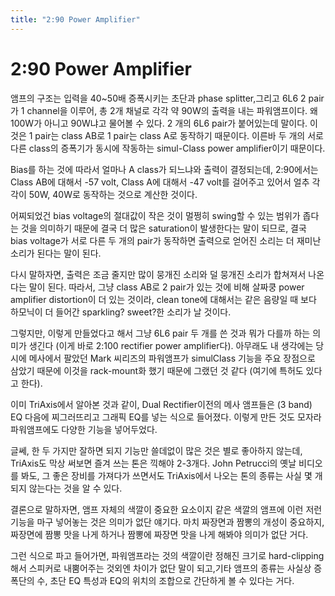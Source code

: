 ```yaml
---
title: "2:90 Power Amplifier"
---
```

# 2:90 Power Amplifier

앰프의 구조는 입력을 40~50배 증폭시키는 초단과 phase splitter,그리고 6L6 2 pair가 1 channel을 이루어, 총 2개 채널로 각각 약 90W의 출력을 내는 파워앰프이다.
왜 100W가 아니고 90W냐고 물어볼 수 있다. 2 개의 6L6 pair가 붙어있는데 말이다. 이것은 1 pair는 class AB로 1 pair는 class A로 동작하기 때문이다. 이른바 두 개의 서로 다른 class의 증폭기가 동시에 작동하는 simul-Class power amplifier이기 때문이다.

Bias를 하는 것에 따라서 얼마나 A class가 되느냐와 출력이 결정되는데, 2:90에서는 Class AB에 대해서 -57 volt, Class A에 대해서 -47 volt를 걸어주고 있어서 얼추 각각이 50W, 40W로 동작하는 것으로 계산한 것이다.

어찌되었건 bias voltage의 절대값이 작은 것이 멀쩡히 swing할 수 있는 범위가 좁다는 것을 의미하기 때문에 결국 더 많은 saturation이 발생한다는 말이 되므로, 결국 bias voltage가 서로 다른 두 개의 pair가 동작하면 출력으로 얻어진 소리는 더 재미난 소리가 된다는 말이 된다.

다시 말하자면, 출력은 조금 줄지만 많이 뭉개진 소리와 덜 뭉개진 소리가 합쳐져서 나온다는 말이 된다. 따라서, 그냥 class AB로 2 pair가 있는 것에 비해 살짜쿵 power amplifier distortion이 더 있는 것이라, clean tone에 대해서는 같은 음량일 때 보다 하모닉이 더 들어간 sparkling? sweet?한 소리가 날 것이다.

그렇지만, 이렇게 만들었다고 해서 그냥 6L6 pair 두 개를 쓴 것과 뭐가 다를까 하는 의미가 생긴다 (이게 바로 2:100 rectifier power amplifier다). 아무래도 내 생각에는 당시에 메사에서 팔았던 Mark 씨리즈의 파워앰프가 simulClass 기능을 주요 장점으로 삼았기 때문에 이것을 rack-mount화 했기 때문에 그랬던 것 같다 (여기에 특허도 있다고 한다).

이미 TriAxis에서 알아본 것과 같이, Dual Rectifier이전의 메사 앰프들은 (3 band) EQ 다음에 찌그러뜨리고 그래픽 EQ를 넣는 식으로 들어졌다. 이렇게 만든 것도 모자라파워앰프에도 다양한 기능을 넣어두었다. 

글쎄, 한 두 가지만 잘하면 되지 기능만 쓸데없이 많은 것은 별로 좋아하지 않는데, TriAxis도 막상 써보면 즐겨 쓰는 톤은 끽해야 2-3개다. John Petrucci의 옛날 비디오를 봐도, 그 좋은 장비를 가져다가 쓰면서도 TriAxis에서 나오는 톤의 종류는 사실 몇 개 되지 않는다는 것을 알 수 있다.

결론으로 말하자면, 앰프 자체의 색깔이 중요한 요소이지 같은 색깔의 앰프에 이런 저런 기능을 마구 넣어놓는 것은 의미가 없단 얘기다.
마치 짜장면과 짬뽕의 개성이 중요하지, 짜장면에 짬뽕 맛을 나게 하거나 짬뽕에 짜장면 맛을 나게 해봐야 의미가 없단 거다.

그런 식으로 파고 들어가면, 파워앰프라는 것의 색깔이란 정해진 크기로 hard-clipping해서 스피커로 내뿜어주는 것외엔 차이가 없단 말이 되고,기타 앰프의 종류는 사실상 증폭단의 수, 초단 EQ 특성과 EQ의 위치의 조합으로 간단하게 볼 수 있다는 거다.



